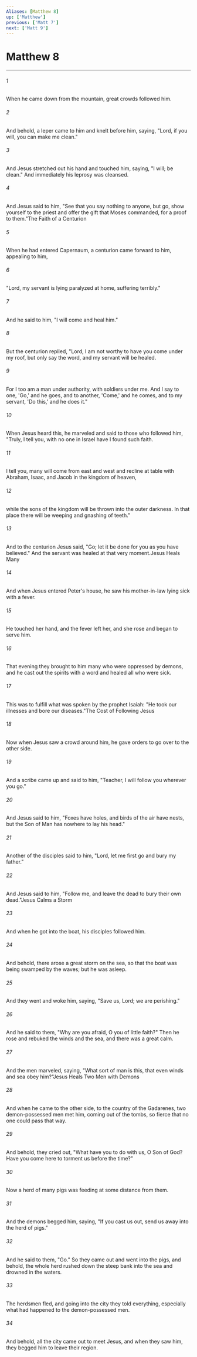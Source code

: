 ```yaml
---
Aliases: [Matthew 8]
up: ['Matthew']
previous: ['Matt 7']
next: ['Matt 9']
---
```

# Matthew 8
***



###### 1 
When he came down from the mountain, great crowds followed him. 

###### 2 
And behold, a leper came to him and knelt before him, saying, "Lord, if you will, you can make me clean." 

###### 3 
And Jesus stretched out his hand and touched him, saying, "I will; be clean." And immediately his leprosy was cleansed. 

###### 4 
And Jesus said to him, "See that you say nothing to anyone, but go, show yourself to the priest and offer the gift that Moses commanded, for a proof to them."The Faith of a Centurion 

###### 5 
When he had entered Capernaum, a centurion came forward to him, appealing to him, 

###### 6 
"Lord, my servant is lying paralyzed at home, suffering terribly." 

###### 7 
And he said to him, "I will come and heal him." 

###### 8 
But the centurion replied, "Lord, I am not worthy to have you come under my roof, but only say the word, and my servant will be healed. 

###### 9 
For I too am a man under authority, with soldiers under me. And I say to one, 'Go,' and he goes, and to another, 'Come,' and he comes, and to my servant, 'Do this,' and he does it." 

###### 10 
When Jesus heard this, he marveled and said to those who followed him, "Truly, I tell you, with no one in Israel have I found such faith. 

###### 11 
I tell you, many will come from east and west and recline at table with Abraham, Isaac, and Jacob in the kingdom of heaven, 

###### 12 
while the sons of the kingdom will be thrown into the outer darkness. In that place there will be weeping and gnashing of teeth." 

###### 13 
And to the centurion Jesus said, "Go; let it be done for you as you have believed." And the servant was healed at that very moment.Jesus Heals Many 

###### 14 
And when Jesus entered Peter's house, he saw his mother-in-law lying sick with a fever. 

###### 15 
He touched her hand, and the fever left her, and she rose and began to serve him. 

###### 16 
That evening they brought to him many who were oppressed by demons, and he cast out the spirits with a word and healed all who were sick. 

###### 17 
This was to fulfill what was spoken by the prophet Isaiah: "He took our illnesses and bore our diseases."The Cost of Following Jesus 

###### 18 
Now when Jesus saw a crowd around him, he gave orders to go over to the other side. 

###### 19 
And a scribe came up and said to him, "Teacher, I will follow you wherever you go." 

###### 20 
And Jesus said to him, "Foxes have holes, and birds of the air have nests, but the Son of Man has nowhere to lay his head." 

###### 21 
Another of the disciples said to him, "Lord, let me first go and bury my father." 

###### 22 
And Jesus said to him, "Follow me, and leave the dead to bury their own dead."Jesus Calms a Storm 

###### 23 
And when he got into the boat, his disciples followed him. 

###### 24 
And behold, there arose a great storm on the sea, so that the boat was being swamped by the waves; but he was asleep. 

###### 25 
And they went and woke him, saying, "Save us, Lord; we are perishing." 

###### 26 
And he said to them, "Why are you afraid, O you of little faith?" Then he rose and rebuked the winds and the sea, and there was a great calm. 

###### 27 
And the men marveled, saying, "What sort of man is this, that even winds and sea obey him?"Jesus Heals Two Men with Demons 

###### 28 
And when he came to the other side, to the country of the Gadarenes, two demon-possessed men met him, coming out of the tombs, so fierce that no one could pass that way. 

###### 29 
And behold, they cried out, "What have you to do with us, O Son of God? Have you come here to torment us before the time?" 

###### 30 
Now a herd of many pigs was feeding at some distance from them. 

###### 31 
And the demons begged him, saying, "If you cast us out, send us away into the herd of pigs." 

###### 32 
And he said to them, "Go." So they came out and went into the pigs, and behold, the whole herd rushed down the steep bank into the sea and drowned in the waters. 

###### 33 
The herdsmen fled, and going into the city they told everything, especially what had happened to the demon-possessed men. 

###### 34 
And behold, all the city came out to meet Jesus, and when they saw him, they begged him to leave their region.
